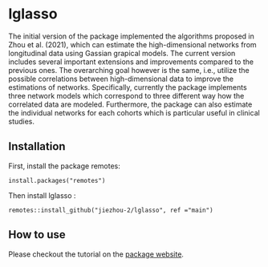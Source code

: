
<!-- README.md is generated from README.Rmd. Please edit that file -->

# lglasso

<!-- badges: start -->
<!-- badges: end -->

The initial version of the package implemented the algorithms proposed in Zhou et al. (2021),  which can estimate the high-dimensional  networks  from longitudinal data using Gassian grapical models. The current version includes several important extensions and improvements compared to the previous ones. The overarching goal however is the same, i.e., utilize the possible correlations between high-dimensional data to improve the estimations of networks.  Specifically, currently the package implements three network models which correspond to three different way how the correlated data are modeled. Furthermore, the package can also estimate the individual networks for each cohorts which is particular useful in clinical studies. 

## Installation

First, install the package remotes:

```
install.packages("remotes")
```

Then install lglasso :

```
remotes::install_github("jiezhou-2/lglasso", ref ="main") 
```

## How to use

 Please checkout the tutorial on the [package website](https://jiezhou-2.github.io/lglasso/).


